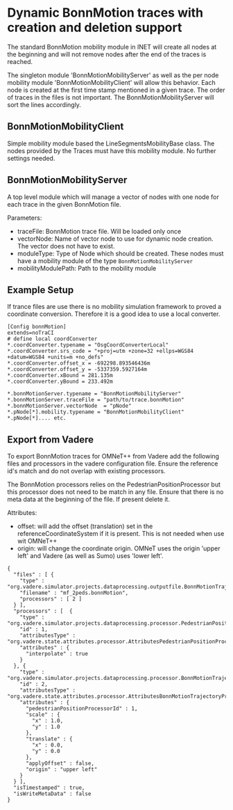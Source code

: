 # Dynamic BonnMotion traces with creation and deletion support

The standard BonnMotion mobility module in INET will create all nodes at the 
beginning and will not remove nodes after the end of the traces is reached. 

The singleton module 'BonnMotionMobilityServer' as well as the per node 
mobility module 'BonnMotionMobilityClient' will allow this behavior. 
Each node is created at the first time stamp mentioned in a given trace.
The order of traces in the files is not important. The BonnMotionMobilityServer
will sort the lines accordingly. 

## BonnMotionMobilityClient

Simple mobility module based the LineSegmentsMobilityBase class. The nodes 
provided by the Traces must have this mobility module. No further settings needed.  

## BonnMotionMobilityServer

A top level module which will manage a vector of nodes with one node for 
each trace in the given BonnMotion file. 

Parameters:

* traceFile: BonnMotion trace file. Will be loaded only once
* vectorNode: Name of vector node to use for dynamic node creation. The vector 
              does not have to exist. 
* moduleType: Type of Node which should be created. These nodes must have a 
                mobility module of the type `BonnMotionMobilityServer`
* mobilityModulePath: Path to the mobility module


## Example Setup

If trance files are use there is no mobility simulation framework to proved 
a coordinate conversion. Therefore it is a good idea to use a local converter.

```
[Config bonnMotion]
extends=noTraCI
# define local coordConverter 
*.coordConverter.typename = "OsgCoordConverterLocal"
*.coordConverter.srs_code = "+proj=utm +zone=32 +ellps=WGS84 +datum=WGS84 +units=m +no_defs"
*.coordConverter.offset_x = -692298.893546436m
*.coordConverter.offset_y = -5337359.5927164m
*.coordConverter.xBound = 281.135m
*.coordConverter.yBound = 233.492m

*.bonnMotionServer.typename = "BonnMotionMobilityServer"
*.bonnMotionServer.traceFile = "path/to/trace.bonnMotion"
*.bonnMotionServer.vectorNode  = "pNode"
*.pNode[*].mobility.typename = "BonnMotionMobilityClient"
*.pNode[*].... etc.
```


## Export from Vadere

To export BonnMotion traces for OMNeT++ from Vadere add the following 
files and processors in the vadere configuration file. Ensure the 
reference id's match and do not overlap with existing processors. 

The BonnMotion processors relies on the PedestrianPositionProcessor but 
this processor does not need to be match in any file. Ensure that there is 
no meta data at the beginning of the file. If present delete it.


Attributes:

* offset: will add the offset (translation) set in the  referenceCoordinateSystem
  if it is present. This is not needed when use wit OMNeT++
* origin: will change the coordinate origin. OMNeT uses the origin 'upper left' and 
  Vadere (as well as Sumo) uses 'lower left'. 

```
{
  "files" : [ {
    "type" : "org.vadere.simulator.projects.dataprocessing.outputfile.BonnMotionTrajectoryFile",
    "filename" : "mf_2peds.bonnMotion",
    "processors" : [ 2 ]
  } ],
  "processors" : [  {
    "type" : "org.vadere.simulator.projects.dataprocessing.processor.PedestrianPositionProcessor",
    "id" : 1,
    "attributesType" : "org.vadere.state.attributes.processor.AttributesPedestrianPositionProcessor",
    "attributes" : {
      "interpolate" : true
    }
  }, {
    "type" : "org.vadere.simulator.projects.dataprocessing.processor.BonnMotionTrajectoryProcessor",
    "id" : 2,
    "attributesType" : "org.vadere.state.attributes.processor.AttributesBonnMotionTrajectoryProcessor",
    "attributes" : {
      "pedestrianPositionProcessorId" : 1,
      "scale" : {
        "x" : 1.0,
        "y" : 1.0
      },
      "translate" : {
        "x" : 0.0,
        "y" : 0.0
      },
      "applyOffset" : false,
      "origin" : "upper left"
    }
  } ],
  "isTimestamped" : true,
  "isWriteMetaData" : false
}
```